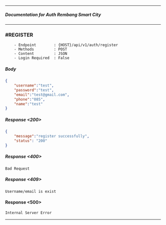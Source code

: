 _________________________________
##### Documentation for Auth Rembang Smart City
_________________________________

### #REGISTER

```
    - Endpoint        : {HOST}/api/v1/auth/register
    - Methods         : POST
    - Content         : JSON
    - Login Required  : False
```

##### Body

```json
{
    "username":"test",
    "password":"test",
    "email":"test@gmail.com",
    "phone":"085",
    "name":"test"
}
```
##### Response <200>
```json
{
    "message":"register successfully",
    "status": "200"
}
```
##### Response <400>
    Bad Request

##### Response <409>
    Username/email is exist

#### Response <500>
    Internal Server Error

_____________________________________________
